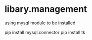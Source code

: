# libary.management
using mysql 
module to be installed

pip install mysql.connector
pip install tk
